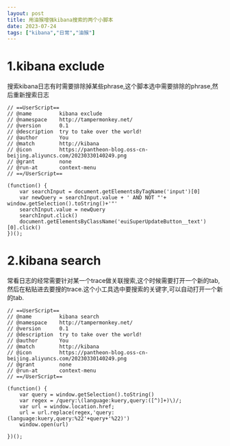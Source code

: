 ```yaml
---
layout: post
title: 用油猴增强kibana搜索的两个小脚本
date: 2023-07-24
tags: ["kibana","日常","油猴"]
---
```


# 1.kibana exclude

搜索kibana日志有时需要排除掉某些phrase,这个脚本选中需要排除的phrase,然后重新搜索日志

    // ==UserScript==
    // @name         kibana exclude
    // @namespace    http://tampermonkey.net/
    // @version      0.1
    // @description  try to take over the world!
    // @author       You
    // @match        http://kibana
    // @icon         https://pantheon-blog.oss-cn-beijing.aliyuncs.com/20230330140249.png
    // @grant        none
    // @run-at       context-menu
    // ==/UserScript==

    (function() {
        var searchInput = document.getElementsByTagName('input')[0]
        var newQuery = searchInput.value + ' AND NOT "'+ window.getSelection().toString()+'"'
        searchInput.value = newQuery
        searchInput.click()
        document.getElementsByClassName('euiSuperUpdateButton__text')[0].click()
    })();

# 2.kibana search

常看日志的经常需要针对某一个trace做关联搜索,这个时候需要打开一个新的tab,然后在粘贴进去要搜的trace.这个小工具选中要搜索的关键字,可以自动打开一个新的tab.

    // ==UserScript==
    // @name         kibana search
    // @namespace    http://tampermonkey.net/
    // @version      0.1
    // @description  try to take over the world!
    // @author       You
    // @match        http://kibana
    // @icon         https://pantheon-blog.oss-cn-beijing.aliyuncs.com/20230330140249.png
    // @grant        none
    // @run-at       context-menu
    // ==/UserScript==

    (function() {
        var query = window.getSelection().toString()
        var regex = /query:\(language:kuery,query:([^)]+)\)/;
        var url = window.location.href;
        url = url.replace(regex,'query:(language:kuery,query:%22'+query+'%22)')
        window.open(url)

    })();
    